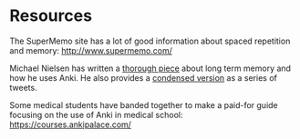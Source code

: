 # Resources

The SuperMemo site has a lot of good information about spaced repetition
and memory: <http://www.supermemo.com/>

Michael Nielsen has written a [thorough
piece](http://augmentingcognition.com/ltm.html) about long term memory
and how he uses Anki. He also provides a [condensed
version](https://twitter.com/michael_nielsen/status/957763229454774272)
as a series of tweets.

Some medical students have banded together to make a paid-for guide focusing on the use of Anki in medical school: https://courses.ankipalace.com/
